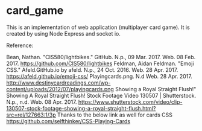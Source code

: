 # card_game
This is an implementation of web application (multiplayer card game). It is created by using Node Express and socket io.


Reference:

 Bean, Nathan. "CIS580/lightbikes." GitHub. N.p., 09 Mar. 2017. Web. 08 Feb. 2017.
       https://github.com/CIS580/lightbikes
 Feldman, Aidan Feldman. "Emoji CSS." Afeld.GitHub.io by afeld. N.p., 24 Oct. 2016. Web. 28 Apr. 2017.
       https://afeld.github.io/emoji-css/
 Playingcards.png. N.d Web. 28 Apr. 2017.
       http://www.destinycardreadings.com/wp-content/uploads/2012/07/playingcards.png
 Showing a Royal Straight Flush!" Showing A Royal Straight Flush! Stock Footage Video 130507 | Shutterstock.        N.p., n.d. Web. 08 Apr. 2017.
       https://www.shutterstock.com/video/clip-130507-stock-footage-showing-a-royal-straight-flush.html?src=rel/127663:1/3p
 Thanks to the below link as well for cards CSS
       https://github.com/selfthinker/CSS-Playing-Cards

